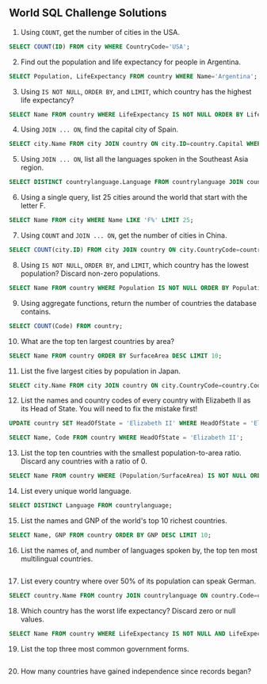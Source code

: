 ## World SQL Challenge Solutions

1. Using `COUNT`, get the number of cities in the USA.
```sql
SELECT COUNT(ID) FROM city WHERE CountryCode='USA';
```
2. Find out the population and life expectancy for people in Argentina.
```sql
SELECT Population, LifeExpectancy FROM country WHERE Name='Argentina';
```
3. Using `IS NOT NULL`, `ORDER BY`, and `LIMIT`, which country has the highest life expectancy?
```sql
SELECT Name FROM country WHERE LifeExpectancy IS NOT NULL ORDER BY LifeExpectancy DESC LIMIT 1;
```
4. Using `JOIN ... ON`, find the capital city of Spain.
```sql
SELECT city.Name FROM city JOIN country ON city.ID=country.Capital WHERE country.Name='Spain';
```
5. Using `JOIN ... ON`, list all the languages spoken in the Southeast Asia region.
```sql
SELECT DISTINCT countrylanguage.Language FROM countrylanguage JOIN country ON countrylanguage.CountryCode=country.Code WHERE Region='Southeast\ Asia';
```
6. Using a single query, list 25 cities around the world that start with the letter F.
```sql
SELECT Name FROM city WHERE Name LIKE 'F%' LIMIT 25;
```
7. Using `COUNT` and `JOIN ... ON`, get the number of cities in China.
```sql
SELECT COUNT(city.ID) FROM city JOIN country ON city.CountryCode=country.Code WHERE country.Name='China';
```
8. Using `IS NOT NULL`, `ORDER BY`, and `LIMIT`, which country has the lowest population? Discard non-zero populations.
```sql
SELECT Name FROM country WHERE Population IS NOT NULL ORDER BY Population ASC LIMIT 1;
```
9. Using aggregate functions, return the number of countries the database contains.
```sql
SELECT COUNT(Code) FROM country;
```
10. What are the top ten largest countries by area?
```sql
SELECT Name FROM country ORDER BY SurfaceArea DESC LIMIT 10;
```
11. List the five largest cities by population in Japan.
```sql
SELECT city.Name FROM city JOIN country ON city.CountryCode=country.Code WHERE country.Name='Japan' ORDER BY city.Population DESC LIMIT 5;
```
12. List the names and country codes of every country with Elizabeth II as its Head of State. You will need to fix the mistake first!
```sql
UPDATE country SET HeadOfState = 'Elizabeth II' WHERE HeadOfState = 'Elisabeth II';
```
```sql
SELECT Name, Code FROM country WHERE HeadOfState = 'Elizabeth II';
```
13. List the top ten countries with the smallest population-to-area ratio. Discard any countries with a ratio of 0.
```sql
SELECT Name FROM country WHERE (Population/SurfaceArea) IS NOT NULL ORDER BY (Population/SurfaceArea) ASC LIMIT 10;
```
14. List every unique world language.
```sql
SELECT DISTINCT Language FROM countrylanguage;
```
15. List the names and GNP of the world's top 10 richest countries.
```sql
SELECT Name, GNP FROM country ORDER BY GNP DESC LIMIT 10;
```
16. List the names of, and number of languages spoken by, the top ten most multilingual countries.
```sql

```
17. List every country where over 50% of its population can speak German.
```sql
SELECT country.Name FROM country JOIN countrylanguage ON country.Code=countrylanguage.CountryCode WHERE Language='German' AND Percentage>50.0;
```
18. Which country has the worst life expectancy? Discard zero or null values.
```sql
SELECT Name FROM country WHERE LifeExpectancy IS NOT NULL AND LifeExpectancy>0 ORDER BY LifeExpectancy ASC LIMIT 1;
```
19. List the top three most common government forms.
```sql

```
20. How many countries have gained independence since records began?
```sql

```
